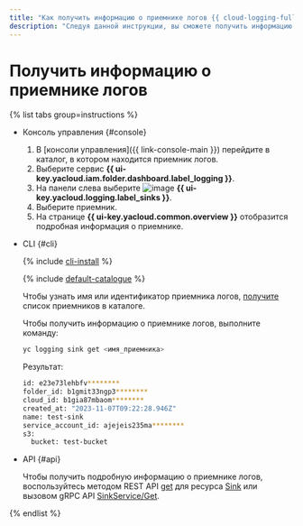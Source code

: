 ```yaml
---
title: "Как получить информацию о приемнике логов {{ cloud-logging-full-name }}"
description: "Следуя данной инструкции, вы сможете получить информацию о приемнике логов."
---
```


# Получить информацию о приемнике логов

{% list tabs group=instructions %}

- Консоль управления {#console}

  1. В [консоли управления]({{ link-console-main }}) перейдите в каталог, в котором находится приемник логов.
  1. Выберите сервис **{{ ui-key.yacloud.iam.folder.dashboard.label_logging }}**.
  1. На панели слева выберите ![image](../../_assets/console-icons/folder-arrow-down.svg) **{{ ui-key.yacloud.logging.label_sinks }}**.
  1. Выберите приемник.
  1. На странице **{{ ui-key.yacloud.common.overview }}** отобразится подробная информация о приемнике.

- CLI {#cli}

  {% include [cli-install](../../_includes/cli-install.md) %}

  {% include [default-catalogue](../../_includes/default-catalogue.md) %}

  Чтобы узнать имя или идентификатор приемника логов, [получите](list-sink.md) список приемников в каталоге.

  Чтобы получить информацию о приемнике логов, выполните команду:

  ```bash
  yc logging sink get <имя_приемника>
  ```

  Результат:

  ```bash
  id: e23e73lehbfv********
  folder_id: b1gmit33ngp3********
  cloud_id: b1gia87mbaom********
  created_at: "2023-11-07T09:22:28.946Z"
  name: test-sink
  service_account_id: ajejeis235ma********
  s3:
    bucket: test-bucket
  ```

- API {#api}

  Чтобы получить подробную информацию о приемнике логов, воспользуйтесь методом REST API [get](../api-ref/Sink/get.md) для ресурса [Sink](../api-ref/Sink/index.md) или вызовом gRPC API [SinkService/Get](../api-ref/grpc/sink_service.md#Get).

{% endlist %}